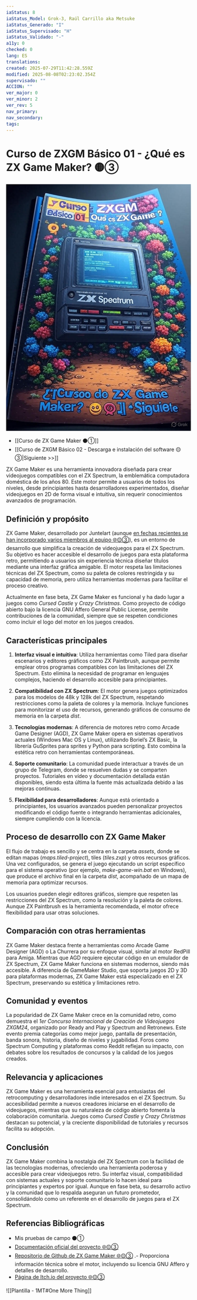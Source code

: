 ```yaml
---
iaStatus: 8
iaStatus_Model: Grok-3, Raúl Carrillo aka Metsuke
iaStatus_Generado: "I"
iaStatus_Supervisado: "H"
iaStatus_Validado: "-"
a11y: 0
checked: 0
lang: ES
translations: 
created: 2025-07-29T11:42:28.559Z
modified: 2025-08-08T02:23:02.354Z
supervisado: ""
ACCION: ""
ver_major: 0
ver_minor: 2
ver_rev: 5
nav_primary: 
nav_secondary: 
tags:
---
```

# Curso de ZXGM Básico 01 - ¿Qué es ZX Game Maker? 🟡③

![Que es ZXGM](PublicBrain/_resources/819d1a832dd77d86f5f41a57bde90e4d_MD5.jpg)

* [[Curso de ZX Game Maker ⚫①]]
* [[Curso de ZXGM Básico 02 - Descarga e instalación del software 🟡③|Siguiente >>]]

ZX Game Maker es una herramienta innovadora diseñada para crear videojuegos compatibles con el ZX Spectrum, la emblemática computadora doméstica de los años 80. Este motor permite a usuarios de todos los niveles, desde principiantes hasta desarrolladores experimentados, diseñar videojuegos en 2D de forma visual e intuitiva, sin requerir conocimientos avanzados de programación. 

## Definición y propósito

ZX Game Maker, desarrollado por Juntelart (aunque [en fechas recientes se han incorporado varios miembros al equipo  🌐🟡③](https://juntelart.itch.io/zx-game-maker)), es un entorno de desarrollo que simplifica la creación de videojuegos para el ZX Spectrum. Su objetivo es hacer accesible el desarrollo de juegos para esta plataforma retro, permitiendo a usuarios sin experiencia técnica diseñar títulos mediante una interfaz gráfica amigable. El motor respeta las limitaciones técnicas del ZX Spectrum, como su paleta de colores restringida y su capacidad de memoria, pero utiliza herramientas modernas para facilitar el proceso creativo.

Actualmente en fase beta, ZX Game Maker es funcional y ha dado lugar a juegos como _Cursed Castle_ y _Crazy Christmas_. Como proyecto de código abierto bajo la licencia GNU Affero General Public License, permite contribuciones de la comunidad, siempre que se respeten condiciones como incluir el logo del motor en los juegos creados.

## Características principales

1. **Interfaz visual e intuitiva**: Utiliza herramientas como Tiled para diseñar escenarios y editores gráficos como ZX Paintbrush, aunque permite emplear otros programas compatibles con las limitaciones del ZX Spectrum. Esto elimina la necesidad de programar en lenguajes complejos, haciendo el desarrollo accesible para principiantes.
    
2. **Compatibilidad con ZX Spectrum**: El motor genera juegos optimizados para los modelos de 48k y 128k del ZX Spectrum, respetando restricciones como la paleta de colores y la memoria. Incluye funciones para monitorizar el uso de recursos, generando gráficos de consumo de memoria en la carpeta _dist_.
    
3. **Tecnologías modernas**: A diferencia de motores retro como Arcade Game Designer (AGD), ZX Game Maker opera en sistemas operativos actuales (Windows Mac OS y Linux), utilizando Boriel’s ZX Basic, la librería GuSprites para sprites y Python para scripting. Esto combina la estética retro con herramientas contemporáneas.
    
4. **Soporte comunitario**: La comunidad puede interactuar a través de un grupo de Telegram, donde se resuelven dudas y se comparten proyectos. Tutoriales en vídeo y documentación detallada están disponibles, siendo esta última la fuente más actualizada debido a las mejoras continuas.
    
5. **Flexibilidad para desarrolladores**: Aunque está orientado a principiantes, los usuarios avanzados pueden personalizar proyectos modificando el código fuente o integrando herramientas adicionales, siempre cumpliendo con la licencia.
    
## Proceso de desarrollo con ZX Game Maker

El flujo de trabajo es sencillo y se centra en la carpeta _assets_, donde se editan mapas (_maps.tiled-project_), tiles (_tiles.zxp_) y otros recursos gráficos. Una vez configurados, se genera el juego ejecutando un script específico para el sistema operativo (por ejemplo, _make-game-win.bat_ en Windows), que produce el archivo final en la carpeta _dist_, acompañado de un mapa de memoria para optimizar recursos. 

Los usuarios pueden elegir editores gráficos, siempre que respeten las restricciones del ZX Spectrum, como la resolución y la paleta de colores. Aunque ZX Paintbrush es la herramienta recomendada, el motor ofrece flexibilidad para usar otras soluciones.

## Comparación con otras herramientas

ZX Game Maker destaca frente a herramientas como Arcade Game Designer (AGD) o La Churrera por su enfoque visual, similar al motor RedPill para Amiga. Mientras que AGD requiere ejecutar código en un emulador de ZX Spectrum, ZX Game Maker funciona en sistemas modernos, siendo más accesible. A diferencia de GameMaker Studio, que soporta juegos 2D y 3D para plataformas modernas, ZX Game Maker está especializado en el ZX Spectrum, preservando su estética y limitaciones retro.

## Comunidad y eventos

La popularidad de ZX Game Maker crece en la comunidad retro, como demuestra el _1er Concurso Internacional de Creación de Videojuegos ZXGM24_, organizado por Ready and Play y Spectrum and Retronews. Este evento premia categorías como mejor juego, pantalla de presentación, banda sonora, historia, diseño de niveles y jugabilidad. Foros como Spectrum Computing y plataformas como Reddit reflejan su impacto, con debates sobre los resultados de concursos y la calidad de los juegos creados.

## Relevancia y aplicaciones

ZX Game Maker es una herramienta esencial para entusiastas del retrocomputing y desarrolladores indie interesados en el ZX Spectrum. Su accesibilidad permite a nuevos creadores iniciarse en el desarrollo de videojuegos, mientras que su naturaleza de código abierto fomenta la colaboración comunitaria. Juegos como _Cursed Castle_ y _Crazy Christmas_ destacan su potencial, y la creciente disponibilidad de tutoriales y recursos facilita su adopción.

## Conclusión

ZX Game Maker combina la nostalgia del ZX Spectrum con la facilidad de las tecnologías modernas, ofreciendo una herramienta poderosa y accesible para crear videojuegos retro. Su interfaz visual, compatibilidad con sistemas actuales y soporte comunitario lo hacen ideal para principiantes y expertos por igual. Aunque en fase beta, su desarrollo activo y la comunidad que lo respalda aseguran un futuro prometedor, consolidándolo como un referente en el desarrollo de juegos para el ZX Spectrum.
## Referencias Bibliográficas

* Mis pruebas de campo ⚫①
* [Documentación oficial del proyecto 🌐🟡③](https://gm.retrojuegos.org/index.html)
* [Repositorio de Github de ZX Game Maker 🌐🟡③](https://github.com/rtorralba/zx-game-maker) .- Proporciona información técnica sobre el motor, incluyendo su licencia GNU Affero y detalles de desarrollo.
* [Página de Itch.io del proyecto 🌐🟡③](https://juntelart.itch.io/zx-game-maker)

![[Plantilla - 1MT#One More Thing]]
